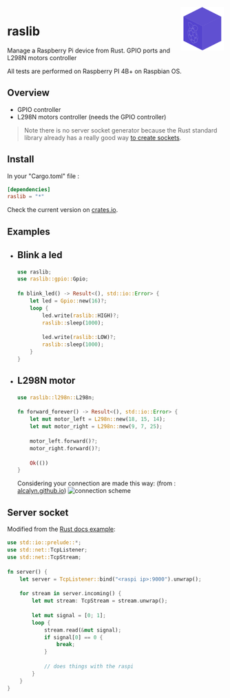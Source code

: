 <img src="share/png_logo.png" align="right" width="20%" alt="raslib logo">

# raslib
Manage a Raspberry Pi device from Rust. GPIO ports and L298N motors controller

All tests are performed on Raspberry PI 4B+ on Raspbian OS.

## Overview
 - GPIO controller
 - L298N motors controller (needs the GPIO controller)
> Note there is no server socket generator because the Rust standard library already has a really good way [to create sockets](#server-socket).

## Install
In your "Cargo.toml" file :
```toml
[dependencies]
raslib = "*"
```
Check the current version on [crates.io](https://crates.io/crates/raslib).

## Examples
- ## Blink a led 
    ```rust
    use raslib;
    use raslib::gpio::Gpio;

    fn blink_led() -> Result<(), std::io::Error> {
        let led = Gpio::new(16)?;
        loop {
            led.write(raslib::HIGH)?;
            raslib::sleep(1000);
            
            led.write(raslib::LOW)?;
            raslib::sleep(1000);
        }
    }
    ```
- ## L298N motor
    ```rust
    use raslib::l298n::L298n;

    fn forward_forever() -> Result<(), std::io::Error> {
        let mut motor_left = L298n::new(18, 15, 14);
        let mut motor_right = L298n::new(9, 7, 25);

        motor_left.forward()?;
        motor_right.forward()?;

        Ok(())
    }
    ```
    Considering your connection are made this way: (from : [alcalyn.github.io](https://alcalyn.github.io/control-robot-two-engines/))
    ![connection scheme](https://camo.githubusercontent.com/f9567bf527fdda17c1262b4878e33dc1883dc21ba09ecadb0fe0c584631719d4/68747470733a2f2f616c63616c796e2e6769746875622e696f2f6173736574732f696d616765732f7270692d6d6f746f72732f726173702d6c3239386e2e706e67)

## Server socket
Modified from the [Rust docs example](https://doc.rust-lang.org/book/ch20-01-single-threaded.html):
```rust
use std::io::prelude::*;
use std::net::TcpListener;
use std::net::TcpStream;

fn server() {
    let server = TcpListener::bind("<raspi ip>:9000").unwrap();

    for stream in server.incoming() {
        let mut stream: TcpStream = stream.unwrap();

        let mut signal = [0; 1];
        loop {
            stream.read(&mut signal); 
            if signal[0] == 0 {
                break;
            }

            // does things with the raspi
        }
    }
}
```
